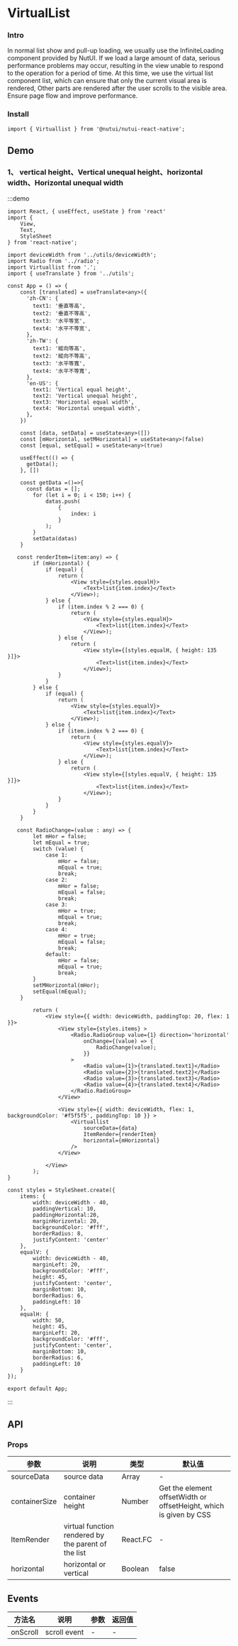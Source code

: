 # VirtualList

### Intro

In normal list show and pull-up loading, we usually use the InfiniteLoading component provided by NutUI. If we load a large amount of data, serious performance problems may occur, resulting in the view unable to respond to the operation for a period of time. At this time, we use the virtual list component list, which can ensure that only the current visual area is rendered, Other parts are rendered after the user scrolls to the visible area. Ensure page flow and improve performance.

### Install

```tsx
import { Virtuallist } from '@nutui/nutui-react-native';
```

## Demo

### 1、 vertical height、Vertical unequal height、horizontal width、Horizontal unequal width

:::demo

```tsx
import React, { useEffect, useState } from 'react'
import {
    View,
    Text,
    StyleSheet
} from 'react-native';

import deviceWidth from '../utils/deviceWidth';
import Radio from '../radio';
import Virtuallist from '.';
import { useTranslate } from '../utils';

const App = () => {
    const [translated] = useTranslate<any>({
      'zh-CN': {
        text1: '垂直等高',
        text2: '垂直不等高',
        text3: '水平等宽',
        text4: '水平不等宽',
      },
      'zh-TW': {
        text1: '縱向等高',
        text2: '縱向不等高',
        text3: '水平等寬',
        text4: '水平不等寬',
      },
      'en-US': {
        text1: 'Vertical equal height',
        text2: 'Vertical unequal height',
        text3: 'Horizontal equal width',
        text4: 'Horizontal unequal width',
      },
    })

    const [data, setData] = useState<any>([])
    const [mHorizontal, setMHorizontal] = useState<any>(false)
    const [equal, setEqual] = useState<any>(true)

    useEffect(() => {
      getData();
    }, [])

    const getData =()=>{
      const datas = [];
        for (let i = 0; i < 150; i++) {
            datas.push(
                {
                    index: i
                }
            );
        }
        setData(datas)
    }

   const renderItem=(item:any) => {
        if (mHorizontal) {
            if (equal) {
                return (
                    <View style={styles.equalH}>
                        <Text>list{item.index}</Text>
                    </View>);
            } else {
                if (item.index % 2 === 0) {
                    return (
                        <View style={styles.equalH}>
                            <Text>list{item.index}</Text>
                        </View>);
                } else {
                    return (
                        <View style={[styles.equalH, { height: 135 }]}>
                            <Text>list{item.index}</Text>
                        </View>);
                }
            }
        } else {
            if (equal) {
                return (
                    <View style={styles.equalV}>
                        <Text>list{item.index}</Text>
                    </View>);
            } else {
                if (item.index % 2 === 0) {
                    return (
                        <View style={styles.equalV}>
                            <Text>list{item.index}</Text>
                        </View>);
                } else {
                    return (
                        <View style={[styles.equalV, { height: 135 }]}>
                            <Text>list{item.index}</Text>
                        </View>);
                }
            }
        }
    }

   const RadioChange=(value : any) => {
        let mHor = false;
        let mEqual = true;
        switch (value) {
            case 1:
                mHor = false;
                mEqual = true;
                break;
            case 2:
                mHor = false;
                mEqual = false;
                break;
            case 3:
                mHor = true;
                mEqual = true;
                break;
            case 4:
                mHor = true;
                mEqual = false;
                break;
            default:
                mHor = false;
                mEqual = true;
                break;
        }
        setMHorizontal(mHor);
        setEqual(mEqual);
    }

        return (
            <View style={{ width: deviceWidth, paddingTop: 20, flex: 1 }}>
                <View style={styles.items} >
                    <Radio.RadioGroup value={1} direction='horizontal'
                        onChange={(value) => {
                            RadioChange(value);
                        }}
                    >
                        <Radio value={1}>{translated.text1}</Radio>
                        <Radio value={2}>{translated.text2}</Radio>
                        <Radio value={3}>{translated.text3}</Radio>
                        <Radio value={4}>{translated.text4}</Radio>
                    </Radio.RadioGroup>
                </View>

                <View style={{ width: deviceWidth, flex: 1, backgroundColor: '#f5f5f5', paddingTop: 10 }} >
                    <Virtuallist
                        sourceData={data}
                        ItemRender={renderItem}
                        horizontal={mHorizontal}
                    />
                </View>

            </View>
        );
}

const styles = StyleSheet.create({
    items: {
        width: deviceWidth - 40,
        paddingVertical: 10,
        paddingHorizontal:20,
        marginHorizontal: 20,
        backgroundColor: '#fff',
        borderRadius: 8,
        justifyContent: 'center'
    },
    equalV: {
        width: deviceWidth - 40,
        marginLeft: 20,
        backgroundColor: '#fff',
        height: 45,
        justifyContent: 'center',
        marginBottom: 10,
        borderRadius: 6,
        paddingLeft: 10
    },
    equalH: {
        width: 50,
        height: 45,
        marginLeft: 20,
        backgroundColor: '#fff',
        justifyContent: 'center',
        marginBottom: 10,
        borderRadius: 6,
        paddingLeft: 10
    }
});

export default App;
```

:::

## API

### Props

| 参数          | 说明                                                | 类型     | 默认值                                                             |
| ------------- | --------------------------------------------------- | -------- | ------------------------------------------------------------------ |
| sourceData    | source data                                         | Array    | -                                                                  |
| containerSize | container height                                    | Number   | Get the element offsetWidth or offsetHeight, which is given by CSS |
| ItemRender    | virtual function rendered by the parent of the list | React.FC | -                                                                  |
| horizontal    | horizontal or vertical                              | Boolean  | false                                                              |

## Events

| 方法名   | 说明         | 参数 | 返回值 |
| -------- | ------------ | ---- | ------ |
| onScroll | scroll event | -    | -      |
